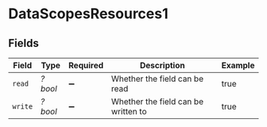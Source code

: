 # DataScopesResources1


## Fields

| Field                               | Type                                | Required                            | Description                         | Example                             |
| ----------------------------------- | ----------------------------------- | ----------------------------------- | ----------------------------------- | ----------------------------------- |
| `read`                              | *?bool*                             | :heavy_minus_sign:                  | Whether the field can be read       | true                                |
| `write`                             | *?bool*                             | :heavy_minus_sign:                  | Whether the field can be written to | true                                |